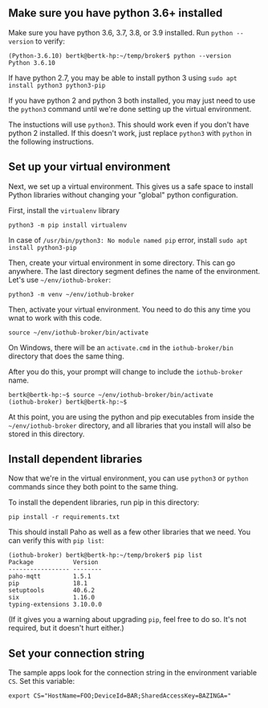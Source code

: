 ## Make sure you have python 3.6+ installed

Make sure you have python 3.6, 3.7, 3.8, or 3.9 installed.   Run `python --version` to verify:
```
(Python-3.6.10) bertk@bertk-hp:~/temp/broker$ python --version
Python 3.6.10
```

If have python 2.7, you may be able to install python 3 using `sudo apt install python3 python3-pip`

If you have python 2 and python 3 both installed, you may just need to use the `python3` command until we're done setting up the virtual environment.

The instuctions will use `python3`.  This should work even if you don't have python 2 installed.  If this doesn't work, just replace `python3` with `python` in the following instructions.

## Set up your virtual environment

Next, we set up a virtual environment.  This gives us a safe space to install Python libraries without changing your "global" python configuration.

First, install the `virtualenv` library
```
python3 -m pip install virtualenv
```

In case of `/usr/bin/python3: No module named pip` error, install `sudo apt install python3-pip`

Then, create your virtual environment in some directory.  This can go anywhere.  The last directory segment defines the name of the environment.  Let's use `~/env/iothub-broker`:

```
python3 -m venv ~/env/iothub-broker
```

Then, activate your virtual environment.  You need to do this any time you wnat to work with this code.
```
source ~/env/iothub-broker/bin/activate
```

On Windows, there will be an `activate.cmd` in the `iothub-broker/bin` directory that does the same thing.

After you do this, your prompt will change to include the `iothub-broker` name.

```
bertk@bertk-hp:~$ source ~/env/iothub-broker/bin/activate
(iothub-broker) bertk@bertk-hp:~$
```

At this point, you are using the python and pip executables from inside the `~/env/iothub-broker` directory, and all libraries that you install will also be stored in this directory.

## Install dependent libraries
Now that we're in the virtual environment, you can use `python3` or `python` commands since they both point to the same thing.

To install the dependent libraries, run pip in this directory:
```
pip install -r requirements.txt
```

This should install Paho as well as a few other libraries that we need.  You can verify this with `pip list`:
```
(iothub-broker) bertk@bertk-hp:~/temp/broker$ pip list
Package           Version
----------------- --------
paho-mqtt         1.5.1
pip               18.1
setuptools        40.6.2
six               1.16.0
typing-extensions 3.10.0.0
```

(If it gives you a warning about upgrading `pip`, feel free to do so.  It's not required, but it doesn't hurt either.)  

## Set your connection string
The sample apps look for the connection string in the environment variable `CS`.  Set this variable:
```
export CS="HostName=FOO;DeviceId=BAR;SharedAccessKey=BAZINGA="
```
